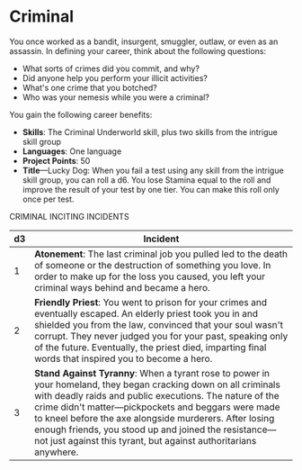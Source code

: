 # Criminal

You once worked as a bandit, insurgent, smuggler, outlaw, or even as an assassin. In defining your career, think about the following questions:

-   What sorts of crimes did you commit, and why?
-   Did anyone help you perform your illicit activities?
-   What's one crime that you botched?
-   Who was your nemesis while you were a criminal?

You gain the following career benefits:

-   **Skills**: The Criminal Underworld skill, plus two skills from the intrigue skill group
-   **Languages**: One language
-   **Project Points**: 50
-   **Title**—Lucky Dog: When you fail a test using any skill from the intrigue skill group, you can roll a d6. You lose Stamina equal to the roll and improve the result of your test by one tier. You can make this roll only once per test.

 CRIMINAL INCITING INCIDENTS

| d3  | Incident                                                                                                                                                                                                                                                                                                                                                                                                                |
|--|----------------------------------------------------------------------|
| 1   | **Atonement**: The last criminal job you pulled led to the death of someone or the destruction of something you love. In order to make up for the loss you caused, you left your criminal ways behind and became a hero.                                                                                                                                                                                                |
| 2   | **Friendly Priest**: You went to prison for your crimes and eventually escaped. An elderly priest took you in and shielded you from the law, convinced that your soul wasn't corrupt. They never judged you for your past, speaking only of the future. Eventually, the priest died, imparting final words that inspired you to become a hero.                                                                          |
| 3   | **Stand Against Tyranny**: When a tyrant rose to power in your homeland, they began cracking down on all criminals with deadly raids and public executions. The nature of the crime didn't matter—pickpockets and beggars were made to kneel before the axe alongside murderers. After losing enough friends, you stood up and joined the resistance—not just against this tyrant, but against authoritarians anywhere. |
